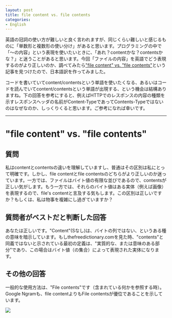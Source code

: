 ```yaml
---
layout: post
title: file content vs. file contents
categories:
- English
---
```

英語の冠詞の使い方が難しいと良く言われますが、同じくらい難しいと感じるものに「単数形と複数形の使い分け」があると思います。プログラミングの中で「〜の内容」という表現を使いたいときに、「あれ？contentかな？contentsかな？」と迷うことがあると思います。今回「ファイルの内容」を英語でどう表現するのがより正しいのか、調べてみたら["file content" vs. "file contents"](http://english.stackexchange.com/questions/56831/file-content-vs-file-contents)という記事を見つけたので、日本語訳を作ってみました。

コードを書いていてcontent/contentsという単語を使いたくなる、あるいはコードを読んでいてcontent/contentsという単語が出現する、という機会は結構ありますね。下の回答を参考にすると、例えばHTTPでのレスポンスの内容の種類を示すレスポンスヘッダの名前がContent-TypeであってContents-Typeではないのはなぜなのか、しっくりくると思います。ご参考になれば幸いです。

- - -

# "file content" vs. "file contents"

## 質問

私はcontentとcontentsの違いを理解していますし、普通はその区別は私にとって明確です。しかし、file contentとfile contentsのどちらがより正しいのか迷っています。一方では、ファイルはバイト値の有限な並びであるので、contentsが正しい気がします。もう一方では、それらのバイト値はある実体（例えば画像）を表現するので、file's contentと言及する気もします。この区別は正しいですか？もしくは、私は物事を複雑にし過ぎていますか？

## 質問者がベストだと判断した回答

あなたは正しいです。"Content"(Sなし)は、バイトの列ではない、というある種の意味を暗示しています。もしthefreedictionary.comを見た時、"contents"と同義ではないと示されている最初の定義は、"実質的な、または意味のある部分"であり、この場合はバイト値（の集合）によって表現された実体になります。

## その他の回答

一般的な使用方法は、"File contents"です（含まれている何かを参照する時）。
Google Ngramも、file contentよりもFile contentsが優位であることを示しています。

![](http://i.stack.imgur.com/cagmF.jpg)
